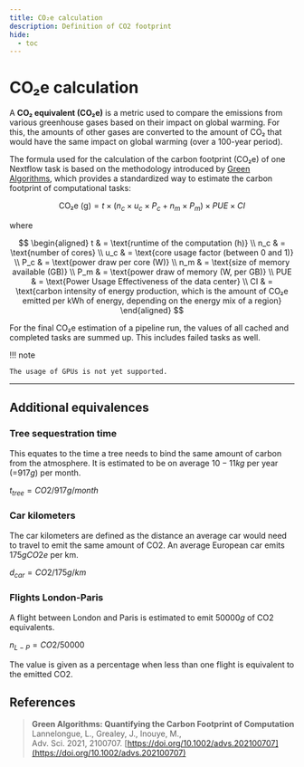 ```yaml
---
title: CO₂e calculation
description: Definition of CO2 footprint
hide:
  - toc
---
```


# CO₂e calculation

A **CO₂ equivalent (CO₂e)** is a metric used to compare the emissions from various greenhouse gases based on their impact on global warming. For this, the amounts of other gases are converted to the amount of CO₂ that would have the same impact on global warming (over a 100-year period).

The formula used for the calculation of the carbon footprint (CO₂e) of one Nextflow task is based on the methodology introduced by [Green Algorithms](https://doi.org/10.1002/advs.202100707), which provides a standardized way to estimate the carbon footprint of computational tasks:

$$ 
\begin{equation*}
\text{CO₂e (g)} = t \times \left( n_c \times u_c \times P_c + n_m \times P_m \right) \times PUE \times CI 
\end{equation*}
$$ 

where

$$
\begin{aligned}
t   & = \text{runtime of the computation (h)} \\
n_c & = \text{number of cores} \\
u_c & = \text{core usage factor (between 0 and 1)} \\
P_c & = \text{power draw per core (W)} \\
n_m & = \text{size of memory available (GB)} \\
P_m & = \text{power draw of memory (W, per GB)} \\
PUE & = \text{Power Usage Effectiveness of the data center} \\
CI & = \text{carbon intensity of energy production, which is the amount of CO₂e emitted per kWh of energy, depending on the energy mix of a region}
\end{aligned}
$$

For the final CO₂e estimation of a pipeline run, the values of all cached and completed tasks are summed up.
This includes failed tasks as well.

!!! note

    The usage of GPUs is not yet supported.

--- 

## Additional equivalences
### Tree sequestration time
This equates to the time a tree needs to bind the same amount of carbon from the atmosphere.
It is estimated to be on average $10-11 kg$ per year (=$917g$) per month.

$t_{tree} = CO2 / 917 g/month$

### Car kilometers
The car kilometers are defined as the distance an average car would need to travel to emit the same amount of CO2.
An average European car emits $175 gCO2e$ per km.

$d_{car} = CO2 / 175 g/km$

### Flights London-Paris
A flight between London and Paris is estimated to emit $50000g$ of CO2 equivalents.

$n_{L-P} = CO2 / 50000$

The value is given as a percentage when less than one flight is equivalent to the emitted CO2.


## References

> **Green Algorithms: Quantifying the Carbon Footprint of Computation**  
> Lannelongue, L., Grealey, J., Inouye, M.,  
> Adv. Sci. 2021, 2100707. [https://doi.org/10.1002/advs.202100707](https://doi.org/10.1002/advs.202100707)